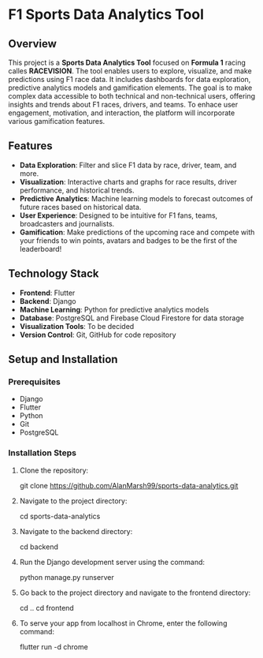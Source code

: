 # F1 Sports Data Analytics Tool

## Overview

This project is a **Sports Data Analytics Tool** focused on **Formula 1** racing calles **RACEVISION**. The tool enables users to explore, visualize, and make predictions using F1 race data. It includes dashboards for data exploration, predictive analytics models and gamification elements. The goal is to make complex data accessible to both technical and non-technical users, offering insights and trends about F1 races, drivers, and teams. To enhace user engagement, motivation, and interaction, the platform will incorporate various gamification features.

## Features

- **Data Exploration**: Filter and slice F1 data by race, driver, team, and more.
- **Visualization**: Interactive charts and graphs for race results, driver performance, and historical trends.
- **Predictive Analytics**: Machine learning models to forecast outcomes of future races based on historical data.
- **User Experience**: Designed to be intuitive for F1 fans, teams, broadcasters and journalists.
- **Gamification**: Make predictions of the upcoming race and compete with your friends to win points, avatars and badges to be the first of the leaderboard!

## Technology Stack

- **Frontend**: Flutter
- **Backend**: Django
- **Machine Learning**: Python for predictive analytics models
- **Database**: PostgreSQL and Firebase Cloud Firestore for data storage
- **Visualization Tools**: To be decided
- **Version Control**: Git, GitHub for code repository

## Setup and Installation

### Prerequisites

- Django
- Flutter
- Python
- Git
- PostgreSQL


### Installation Steps

1. Clone the repository:

    git clone https://github.com/AlanMarsh99/sports-data-analytics.git

2. Navigate to the project directory:

    cd sports-data-analytics

3. Navigate to the backend directory:

    cd backend

4. Run the Django development server using the command:

    python manage.py runserver

5. Go back to the project directory and navigate to the frontend directory:

    cd ..
    cd frontend

6. To serve your app from localhost in Chrome, enter the following command:

    flutter run -d chrome